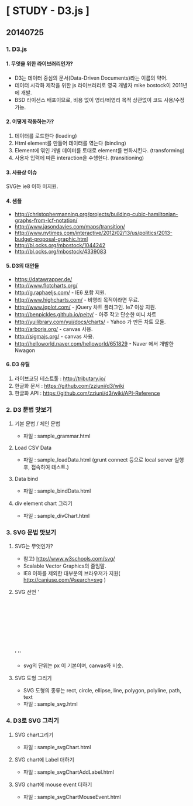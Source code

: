 # [ STUDY - D3.js ]

## 20140725

### 1. D3.js
#### 1. 무엇을 위한 라이브러리인가?
- D3는 데이터 중심의 문서(Data-Driven Documents)라는 이름의 약어.
- 데이터 시각화 제작을 위한 js 라이브러리로 영국 개발자 mike bostock이 2011년에 개발. 
- BSD 라이선스 배포이므로, 비용 없이 영리/비영리 목적 상관없이 코드 사용/수정 가능.

#### 2. 어떻게 작동하는가?
1. 데이터를 로드한다 (loading)
2. Html element를 만들어 데이터를 엮는다 (binding)
3. Element에 엮인 개별 데이터를 토대로 element를 변화시킨다. (transforming)
4. 사용자 입력에 따른 interaction을 수행한다. (transitioning)

#### 3. 사용상 이슈
SVG는 ie8 이하 미지원.

#### 4. 샘플
- <http://christophermanning.org/projects/building-cubic-hamiltonian-graphs-from-lcf-notation/>
- <http://www.jasondavies.com/maps/transition/>
- <http://www.nytimes.com/interactive/2012/02/13/us/politics/2013-budget-proposal-graphic.html>
- <http://bl.ocks.org/mbostock/1044242>
- <http://bl.ocks.org/mbostock/4339083>

#### 5. D3의 대안들
- <https://datawrapper.de/>
- <http://www.flotcharts.org/>
- <http://g.raphaeljs.com/> - IE6 포함 지원.
- <http://www.highcharts.com/> - 비영리 목적이라면 무료. 
- <http://www.jqplot.com/> - jQuery 차트 플러그인. Ie7 이상 지원.
- <http://benpickles.github.io/peity/> - 아주 작고 단순한 미니 차트
- <http://yuilibrary.com/yui/docs/charts/> - Yahoo 가 만든 차트 모듈.
- <http://arborjs.org/> - canvas 사용.
- <http://sigmajs.org/> - canvas 사용.
- <http://helloworld.naver.com/helloworld/651829> - Naver 에서 개발한 Nwagon

#### 6. D3 유틸
1. 라이브코딩 테스트툴 : <http://tributary.io/> 
2. 한글화 문서 : <https://github.com/zziuni/d3/wiki>
3. 한글화 API : <https://github.com/zziuni/d3/wiki/API-Reference>


### 2. D3 문법 맛보기
1. 기본 문법 / 체인 문법
	* 파일 : sample_grammar.html

2. Load CSV Data 
	* 파일 : sample_loadData.html (grunt connect 등으로 local server 실행 후, 접속하여 테스트.)

3. Data bind 
	* 파일 : sample_bindData.html

4. div element chart 그리기
	* 파일 : sample_divChart.html


### 3. SVG 문법 맛보기
1. SVG는 무엇인가?
	* 참고) <http://www.w3schools.com/svg/> 
	* Scalable Vector Graphics의 줄임말.
	* IE8 이하를 제외한 대부분의 브라우저가 지원( <http://caniuse.com/#search=svg> )

2. SVG 선언
	'<svg width=”500” height=”50”></svg>'
	'<canvas id=”myCanvas” width=”500” height=”50”></canvas>'
	* svg의 단위는 px 이 기본이며, canvas와 비슷.

3. SVG 도형 그리기
	* SVG 도형의 종류는 rect, circle, ellipse, line, polygon, polyline, path, text 
	* 파일 : sample_svg.html


### 4. D3로 SVG 그리기
1. SVG chart그리기
	* 파일 : sample_svgChart.html

2. SVG chart에 Label 더하기
	* 파일 : sample_svgChartAddLabel.html

3. SVG chart에 mouse event 더하기
	* 파일 : sample_svgChartMouseEvent.html